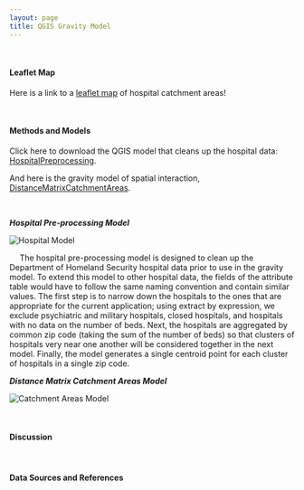 ```yaml
---
layout: page
title: QGIS Gravity Model
---
```


&nbsp;
&nbsp;

#### Leaflet Map

Here is a link to a [leaflet map](assets/) of hospital catchment areas!

&nbsp;
&nbsp;

#### Methods and Models

Click here to download the QGIS model that cleans up the hospital data: [HospitalPreprocessing](/models/HospitalPreprocessing.model3).

And here is the gravity model of spatial interaction, [DistanceMatrixCatchmentAreas](/models/CatchmentAreas_v1_3.model3).

&nbsp;

_**Hospital Pre-processing Model**_

![Hospital Model](/models/HospitalModel.png)

&emsp; The hospital pre-processing model is designed to clean up the Department of Homeland Security hospital data prior to use in the gravity model. To extend this model to other hospital data, the fields of the attribute table would have to follow the same naming convention and contain similar values. The first step is to narrow down the hospitals to the ones that are appropriate for the current application; using extract by expression, we exclude psychiatric and military hospitals, closed hospitals, and hospitals with no data on the number of beds. Next, the hospitals are aggregated by common zip code (taking the sum of the number of beds) so that clusters of hospitals very near one another will be considered together in the next model. Finally, the model generates a single centroid point for each cluster of hospitals in a single zip code. 

_**Distance Matrix Catchment Areas Model**_

![Catchment Areas Model](/models/CatchmentAreasModel.png)



&nbsp;
&nbsp;

#### Discussion

&nbsp;
&nbsp;

#### Data Sources and References


&nbsp;
&nbsp;

